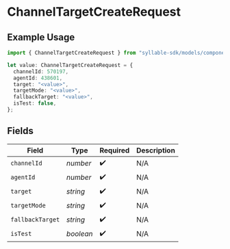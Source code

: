 # ChannelTargetCreateRequest

## Example Usage

```typescript
import { ChannelTargetCreateRequest } from "syllable-sdk/models/components";

let value: ChannelTargetCreateRequest = {
  channelId: 570197,
  agentId: 438601,
  target: "<value>",
  targetMode: "<value>",
  fallbackTarget: "<value>",
  isTest: false,
};
```

## Fields

| Field              | Type               | Required           | Description        |
| ------------------ | ------------------ | ------------------ | ------------------ |
| `channelId`        | *number*           | :heavy_check_mark: | N/A                |
| `agentId`          | *number*           | :heavy_check_mark: | N/A                |
| `target`           | *string*           | :heavy_check_mark: | N/A                |
| `targetMode`       | *string*           | :heavy_check_mark: | N/A                |
| `fallbackTarget`   | *string*           | :heavy_check_mark: | N/A                |
| `isTest`           | *boolean*          | :heavy_check_mark: | N/A                |